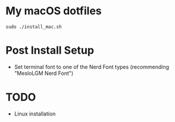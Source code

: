 # My macOS dotfiles

```
sudo ./install_mac.sh
```

# Post Install Setup 
- Set terminal font to one of the Nerd Font types (recommending "MesloLGM Nerd Font")

# TODO
- Linux installation

